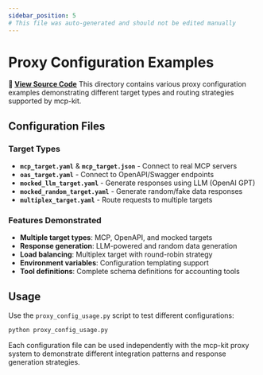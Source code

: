```yaml
---
sidebar_position: 5
# This file was auto-generated and should not be edited manually
---
```


# Proxy Configuration Examples

**📂 [View Source Code](https://github.com/mynimbus/mcp-kit-python/tree/3a205ee7669b8dfcad395c00ab622fb8bdaa5839/examples/proxy_configs)**
This directory contains various proxy configuration examples demonstrating different target types and routing strategies supported by mcp-kit.

## Configuration Files

### Target Types

- **`mcp_target.yaml`** & **`mcp_target.json`** - Connect to real MCP servers
- **`oas_target.yaml`** - Connect to OpenAPI/Swagger endpoints
- **`mocked_llm_target.yaml`** - Generate responses using LLM (OpenAI GPT)
- **`mocked_random_target.yaml`** - Generate random/fake data responses  
- **`multiplex_target.yaml`** - Route requests to multiple targets

### Features Demonstrated

- **Multiple target types**: MCP, OpenAPI, and mocked targets
- **Response generation**: LLM-powered and random data generation
- **Load balancing**: Multiplex target with round-robin strategy
- **Environment variables**: Configuration templating support
- **Tool definitions**: Complete schema definitions for accounting tools

## Usage

Use the `proxy_config_usage.py` script to test different configurations:

```bash
python proxy_config_usage.py
```

Each configuration file can be used independently with the mcp-kit proxy system to demonstrate different integration patterns and response generation strategies.